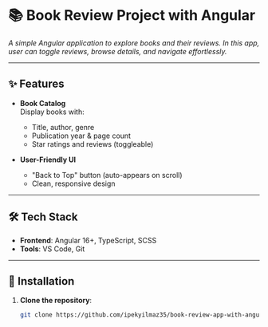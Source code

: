 # 📚 Book Review Project with Angular  

_A simple Angular application to explore books and their reviews. In this app, user can toggle reviews, browse details, and navigate effortlessly._  

---

## ✨ Features  

- **Book Catalog**  
  Display books with:  
  - Title, author, genre  
  - Publication year & page count  
  - Star ratings and reviews (toggleable)  

- **User-Friendly UI**  
  - "Back to Top" button (auto-appears on scroll)  
  - Clean, responsive design  

---

## 🛠️ Tech Stack  

- **Frontend**: Angular 16+, TypeScript, SCSS  
- **Tools**: VS Code, Git  

---

## 🚀 Installation  

1. **Clone the repository**:  
   ```bash  
   git clone https://github.com/ipekyilmaz35/book-review-app-with-angular.git
